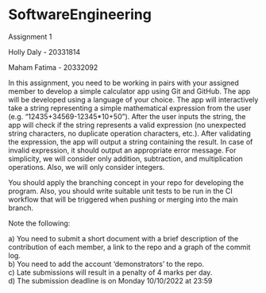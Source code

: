 # SoftwareEngineering
Assignment 1

Holly Daly - 20331814

Maham Fatima - 20332092

In this assignment, you need to be working in pairs with your assigned member to develop a simple calculator app using Git and GitHub. The app will be developed using a language of your choice. The app will interactively take a string representing a simple mathematical expression from the user (e.g. “12435+34569-12345*10+50”). After the user inputs the string, the app will check if the string represents a valid expression (no unexpected string characters, no duplicate operation characters, etc.). After validating the expression, the app will output a string containing the result. In case of invalid expression, it should output an appropriate error message.  For simplicity, we will consider only addition, subtraction, and multiplication operations. Also, we will only consider integers.

You should apply the branching concept in your repo for developing the program. Also, you should write suitable unit tests to be run in the CI workflow that will be triggered when pushing or merging into the main branch.  

Note the following:

a) You need to submit a short document with a brief description of the contribution of each member, a link to the repo and a graph of the commit log.\
b) You need to add the account ‘demonstrators’ to the repo.\
c) Late submissions will result in a penalty of 4 marks per day.\
d) The submission deadline is on Monday 10/10/2022 at 23:59
